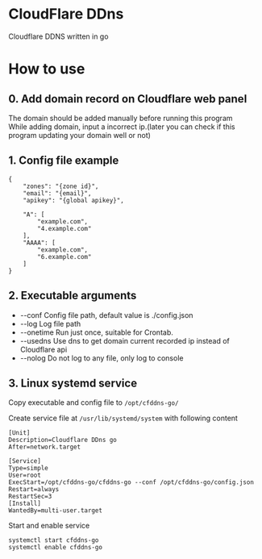 # CloudFlare DDns
Cloudflare DDNS written in go

# How to use
## 0. Add domain record on Cloudflare web panel
The domain should be added manually before running this program  
While adding domain, input a incorrect ip.(later you can check if this program updating your domain well or not)  

## 1. Config file example
```
{
    "zones": "{zone id}",
    "email": "{email}",
    "apikey": "{global apikey}",

    "A": [
        "example.com",
        "4.example.com"
    ],
    "AAAA": [
        "example.com",
        "6.example.com"
    ]
}
```

## 2. Executable arguments
- --conf    Config file path, default value is ./config.json  
- --log     Log file path  
- --onetime Run just once, suitable for Crontab.  
- --usedns  Use dns to get domain current recorded ip instead of Cloudflare api  
- --nolog   Do not log to any file, only log to console  

## 3. Linux systemd service
Copy executable and config file to ```/opt/cfddns-go/```  

Create service file at ```/usr/lib/systemd/system``` with following content  
```
[Unit]
Description=Cloudflare DDns go
After=network.target

[Service]
Type=simple
User=root
ExecStart=/opt/cfddns-go/cfddns-go --conf /opt/cfddns-go/config.json
Restart=always
RestartSec=3
[Install]
WantedBy=multi-user.target
```
Start and enable service
```
systemctl start cfddns-go
systemctl enable cfddns-go
```
